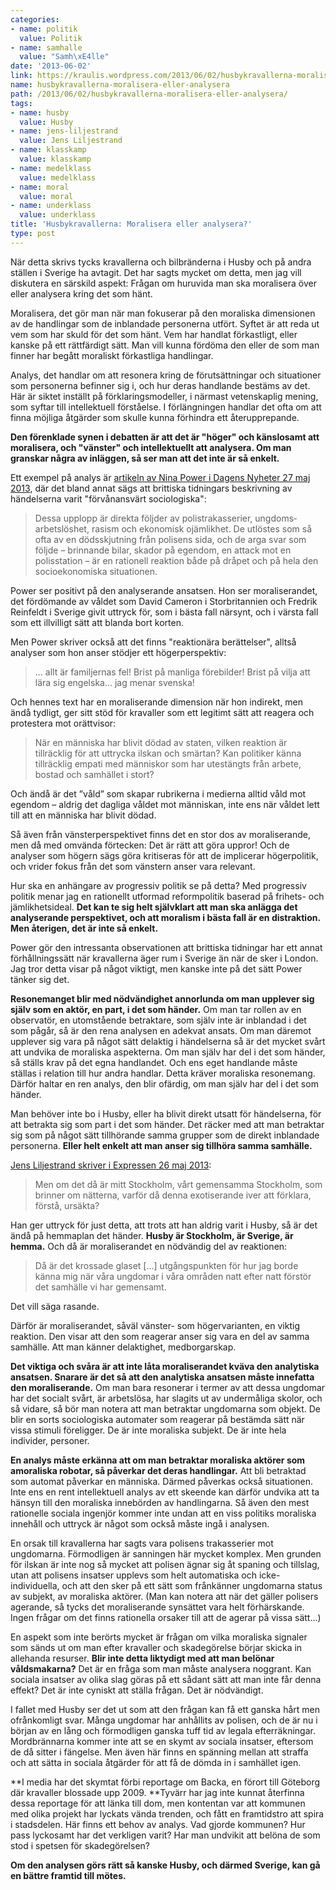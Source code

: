 ```yaml
---
categories:
- name: politik
  value: Politik
- name: samhalle
  value: "Samh\xE4lle"
date: '2013-06-02'
link: https://kraulis.wordpress.com/2013/06/02/husbykravallerna-moralisera-eller-analysera/
name: husbykravallerna-moralisera-eller-analysera
path: /2013/06/02/husbykravallerna-moralisera-eller-analysera/
tags:
- name: husby
  value: Husby
- name: jens-liljestrand
  value: Jens Liljestrand
- name: klasskamp
  value: klasskamp
- name: medelklass
  value: medelklass
- name: moral
  value: moral
- name: underklass
  value: underklass
title: 'Husbykravallerna: Moralisera eller analysera?'
type: post
---
```

När detta skrivs tycks kravallerna och bilbränderna i Husby och på andra ställen i Sverige ha avtagit. Det har sagts mycket om detta, men jag vill diskutera en särskild aspekt: Frågan om huruvida man ska moralisera över eller analysera kring det som hänt.



Moralisera, det gör man när man fokuserar på den moraliska dimensionen av de handlingar som de inblandade personerna utfört. Syftet är att reda ut vem som har skuld för det som hänt. Vem har handlat förkastligt, eller kanske på ett rättfärdigt sätt. Man vill kunna fördöma den eller de som man finner har begått moraliskt förkastliga handlingar.

Analys, det handlar om att resonera kring de förutsättningar och situationer som personerna befinner sig i, och hur deras handlande bestäms av det. Här är siktet inställt på förklaringsmodeller, i närmast vetenskaplig mening, som syftar till intellektuell förståelse. I förlängningen handlar det ofta om att finna möjliga åtgärder som skulle kunna förhindra ett återupprepande.

**Den förenklade synen i debatten är att det är "höger" och känslosamt att moralisera, och "vänster" och intellektuellt att analysera. Om man granskar några av inläggen, så ser man att det inte är så enkelt.**

Ett exempel på analys är [artikeln av Nina Power i Dagens Nyheter 27 maj 2013](http://www.dn.se/kultur-noje/debatt-essa/ilskan-i-fororten-ar-inte-bara-svensk), där det bland annat sägs att brittiska tidningars beskrivning av händelserna varit "förvånansvärt sociologiska":

> Dessa upplopp är direkta följder av polistrakasserier, ungdoms­arbetslöshet, rasism och ekonomisk ojämlikhet. De utlöstes som så ofta av en dödsskjutning från polisens sida, och de arga svar som följde – brinnande bilar, skador på egendom, en attack mot en polisstation – är en rationell reaktion både på dråpet och på hela den socioekonomiska situationen.

Power ser positivt på den analyserande ansatsen. Hon ser moraliserandet, det fördömande av våldet som David Cameron i Storbritannien och Fredrik Reinfeldt i Sverige givit uttryck för, som i bästa fall närsynt, och i värsta fall som ett illvilligt sätt att blanda bort korten.

Men Power skriver också att det finns "reaktionära berättelser", alltså analyser som hon anser stödjer ett högerperspektiv:

> ... allt är familjernas fel! Brist på manliga förebilder! Brist på vilja att lära sig engelska... jag menar svenska!

Och hennes text har en moraliserande dimension när hon indirekt, men ändå tydligt, ger sitt stöd för kravaller som ett legitimt sätt att reagera och protestera mot orättvisor:

> När en människa har blivit dödad av staten, vilken reaktion är tillräcklig för att uttrycka ilskan och smärtan? Kan politiker känna tillräcklig empati med människor som har utestängts från arbete, bostad och samhället i stort?

Och ändå är det ”våld” som skapar rubrikerna i medierna alltid våld mot egendom – aldrig det dagliga våldet mot människan, inte ens när våldet lett till att en människa har blivit dödad.

Så även från vänsterperspektivet finns det en stor dos av moraliserande, men då med omvända förtecken: Det är rätt att göra uppror! Och de analyser som högern sägs göra kritiseras för att de implicerar högerpolitik, och vrider fokus från det som vänstern anser vara relevant.

Hur ska en anhängare av progressiv politik se på detta? Med progressiv politik menar jag en rationellt utformad reformpolitik baserad på frihets- och jämlikhetsideal. **Det kan te sig helt självklart att man ska anlägga det analyserande perspektivet, och att moralism i bästa fall är en distraktion. Men återigen, det är inte så enkelt.**

Power gör den intressanta observationen att brittiska tidningar har ett annat förhållningssätt när kravallerna äger rum i Sverige än när de sker i London. Jag tror detta visar på något viktigt, men kanske inte på det sätt Power tänker sig det.

**Resonemanget blir med nödvändighet annorlunda om man upplever sig själv som en aktör, en part, i det som händer.** Om man tar rollen av en observatör, en utomstående betraktare, som själv inte är inblandad i det som pågår, så är den rena analysen en adekvat ansats. Om man däremot upplever sig vara på något sätt delaktig i händelserna så är det mycket svårt att undvika de moraliska aspekterna. Om man själv har del i det som händer, så ställs krav på det egna handlandet. Och ens eget handlande måste ställas i relation till hur andra handlar. Detta kräver moraliska resonemang. Därför haltar en ren analys, den blir ofärdig, om man själv har del i det som händer.

Man behöver inte bo i Husby, eller ha blivit direkt utsatt för händelserna, för att betrakta sig som part i det som händer. Det räcker med att man betraktar sig som på något sätt tillhörande samma grupper som de direkt inblandade personerna. **Eller helt enkelt att man anser sig tillhöra samma samhälle.**

[Jens Liljestrand skriver i Expressen 26 maj 2013](http://www.expressen.se/kultur/hemmaplan-1/):

> Men om det då är mitt Stockholm, vårt gemensamma Stockholm, som brinner om nätterna, varför då denna exotiserande iver att förklara, förstå, ursäkta?

Han ger uttryck för just detta, att trots att han aldrig varit i Husby, så är det ändå på hemmaplan det händer. **Husby är Stockholm, är Sverige, är hemma.** Och då är moraliserandet en nödvändig del av reaktionen:

> Då är det krossade glaset [...] utgångspunkten för hur jag borde känna mig när våra ungdomar i våra områden natt efter natt förstör det samhälle vi har gemensamt.

Det vill säga rasande.

Därför är moraliserandet, såväl vänster- som högervarianten, en viktig reaktion. Den visar att den som reagerar anser sig vara en del av samma samhälle. Att man känner delaktighet, medborgarskap.

**Det viktiga och svåra är att inte låta moraliserandet kväva den analytiska ansatsen. Snarare är det så att den analytiska ansatsen måste innefatta den moraliserande.** Om man bara resonerar i termer av att dessa ungdomar har det socialt svårt, är arbetslösa, har slagits ut av undermåliga skolor, och så vidare, så bör man notera att man betraktar ungdomarna som objekt. De blir en sorts sociologiska automater som reagerar på bestämda sätt när vissa stimuli föreligger. De är inte moraliska subjekt. De är inte hela individer, personer.

**En analys måste erkänna att om man betraktar moraliska aktörer som amoraliska robotar, så påverkar det deras handlingar.** Att bli betraktad som automat påverkar en människa. Därmed påverkas också situationen. Inte ens en rent intellektuell analys av ett skeende kan därför undvika att ta hänsyn till den moraliska innebörden av handlingarna. Så även den mest rationelle sociala ingenjör kommer inte undan att en viss politiks moraliska innehåll och uttryck är något som också måste ingå i analysen.

En orsak till kravallerna har sagts vara polisens trakasserier mot ungdomarna. Förmodligen är sanningen här mycket komplex. Men grunden för ilskan är inte nog så mycket att polisen ägnar sig åt spaning och tillslag, utan att polisens insatser upplevs som helt automatiska och icke-individuella, och att den sker på ett sätt som frånkänner ungdomarna status av subjekt, av moraliska aktörer. (Man kan notera att när det gäller polisers agerande, så tycks det moraliserande synsättet vara helt förhärskande. Ingen frågar om det finns rationella orsaker till att de agerar på vissa sätt...)

En aspekt som inte berörts mycket är frågan om vilka moraliska signaler som sänds ut om man efter kravaller och skadegörelse börjar skicka in allehanda resurser. **Blir inte detta liktydigt med att man belönar våldsmakarna?** Det är en fråga som man måste analysera noggrant. Kan sociala insatser av olika slag göras på ett sådant sätt att man inte får denna effekt? Det är inte cyniskt att ställa frågan. Det är nödvändigt.

I fallet med Husby ser det ut som att den frågan kan få ett ganska hårt men ofrånkomligt svar. Många ungdomar har anhållits av polisen, och de är nu i början av en lång och förmodligen ganska tuff tid av legala efterräkningar. Mordbrännarna kommer inte att se en skymt av sociala insatser, eftersom de då sitter i fängelse. Men även här finns en spänning mellan att straffa och att sätta in sociala åtgärder för att få de dömda in i samhället igen.

**I media har det skymtat förbi reportage om Backa, en förort till Göteborg där kravaller blossade upp 2009. **Tyvärr har jag inte kunnat återfinna dessa reportage för att länka till dom, men kontentan var att kommunen med olika projekt har lyckats vända trenden, och fått en framtidstro att spira i stadsdelen. Här finns ett behov av analys. Vad gjorde kommunen? Hur pass lyckosamt har det verkligen varit? Har man undvikit att belöna de som stod i spetsen för skadegörelsen?

**Om den analysen görs rätt så kanske Husby, och därmed Sverige, kan gå en bättre framtid till mötes.**

